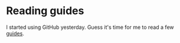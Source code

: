# Reading guides
I started using GitHub yesterday. Guess it's time for me to read a few [guides](https://guides.github.com/).
